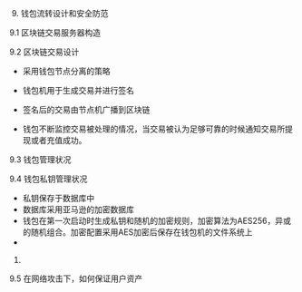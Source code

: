 ​   9.   钱包流转设计和安全防范

9.1   区块链交易服务器构造

9.2   区块链交易设计

- 采用钱包节点分离的策略

- 钱包机用于生成交易并进行签名

- 签名后的交易由节点机广播到区块链

- 钱包不断监控交易被处理的情况，当交易被认为足够可靠的时候通知交易所提现或者充值成功。


9.3   钱包管理状况



9.4   钱包私钥管理状况

- 私钥保存于数据库中
- 数据库采用亚马逊的加密数据库
- 钱包在第一次启动时生成私钥和随机的加密规则，加密算法为AES256，异或的随机组合。加密配置采用AES加密后保存在钱包机的文件系统上
- 

1. 

9.5   在网络攻击下，如何保证用户资产